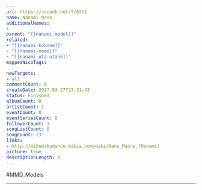 ```yaml
---
url: https://vocadb.net/T/6251
name: Nanami Nana
additionalNames: 
- 
parent: "[[nanami-model]]"
related:
- "[[nanami-kokone]]"
- "[[nanami-momo]]"
- "[[nanami-uta-utane]]"
mappedNicoTags:

newTargets:
- all
commentCount: 0
createDate: 2017-03-27T23:31:43
status: Finished
albumCount: 0
artistCount: 1
eventCount: 0
eventSeriesCount: 0
followerCount: 3
songListCount: 0
songCount: 13
links: 
- http://mikumikudance.wikia.com/wiki/Nana_Macne_(Nanami)
picture: true
descriptionLength: 0
---
```


#MMD_Models



---

